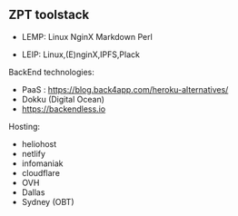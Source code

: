 ## ZPT toolstack


- LEMP: Linux NginX Markdown Perl
* LEIP: Linux,(E)nginX,IPFS,Plack

BackEnd technologies:
- PaaS : https://blog.back4app.com/heroku-alternatives/
- Dokku (Digital Ocean)
- https://backendless.io

Hosting:
 - heliohost
 - netlify
 - infomaniak
 - cloudflare
 - OVH
 - Dallas
 - Sydney (OBT)

